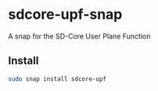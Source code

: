 # sdcore-upf-snap

A snap for the SD-Core User Plane Function

## Install

```bash
sudo snap install sdcore-upf
```